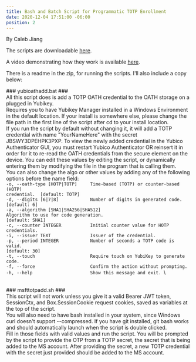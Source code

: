 ```yaml
---
title: Bash and Batch Script for Programmatic TOTP Enrollment
date: 2020-12-04 17:51:00 -06:00
position: 2
---
```


By Caleb Jiang

The scripts are downloadable [here](/uploads/Yubikey%20Scripts.zip).

A video demonstrating how they work is available [here](https://youtu.be/YTxlQPr4Ya0).

There is a readme in the zip, for running the scripts. I'll also include a copy below:

\### yubioathadd.bat ###
\
All this script does is add a TOTP OATH credential to the OATH storage on a plugged in Yubikey.
\
Requires you to have Yubikey Manager installed in a Windows Environment in the default location. If your install is somewhere else, please change the file path in the first line of the script after cd to your install location.
\
If you run the script by default without changing it, it will add a TOTP credential with name "YourNameHere" with the secret JBSWY3DPEHPK3PXP. To view the newly added credential in the Yubico Authenticator GUI, you must restart Yubico Authenticator OR reinsert it in order for it to re-read the OATH credentials from the secure element on the device. You can edit these values by editing the script, or dynamically entering them by modifying the file in the program that is calling them.
\
You can also change the algo or other values by adding any of the following options before the name field:
\
`-o, --oath-type [HOTP|TOTP]     Time-based (TOTP) or counter-based (HOTP)
`\
`credential.  [default: TOTP]
`\
`-d, --digits [6|7|8]            Number of digits in generated code.
`\
`[default: 6]
`\
`-a, --algorithm [SHA1|SHA256|SHA512]
`\
`Algorithm to use for code generation.
`\
`[default: SHA1]
`\
`-c, --counter INTEGER           Initial counter value for HOTP credentials.
`\
`-i, --issuer TEXT               Issuer of the credential.
`\
`-p, --period INTEGER            Number of seconds a TOTP code is valid.
`\
`[default: 30]
`\
`-t, --touch                     Require touch on YubiKey to generate code.
`\
`-f, --force                     Confirm the action without prompting.
`\
`-h, --help                      Show this message and exit.
`\

\
\### msfttotpadd.sh ###
\
This script will not work unless you give it a valid Bearer JWT token, SessionCtx, and Box.SessionCookie request cookies, saved as variables at the top of the script.
\
You will also need to have bash installed in your system, since Windows curl doesn't support --compressed. If you have git installed, git bash works and should automatically launch when the script is double clicked.
\
Fill in those fields with valid values and run the script. You will be prompted by the script to provide the OTP from a TOTP secret, the secret that is being added to the MS account. After providing the secret, a new TOTP credential with the secret just provided should be added to the MS account.